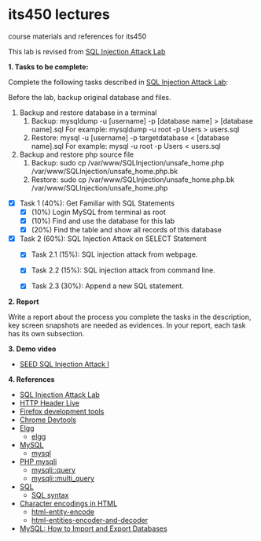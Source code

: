 # its450 lectures

course materials and references for its450

This lab is revised from [SQL Injection Attack Lab](https://seedsecuritylabs.org/Labs_16.04/Web/Web_SQL_Injection/)

**1. Tasks to be complete:**

Complete the following tasks described in [SQL Injection Attack Lab](./refs/WebSQLInjection.pdf):

Before the lab, backup original database and files.
1. Backup and restore database in a terminal
   1. Backup: mysqldump -u [username] -p [database name] > [database name].sql
   For example: mysqldump -u root -p Users > users.sql
   2. Restore: mysql -u [username] -p targetdatabase < [database name].sql
   For example: mysql -u root -p Users < users.sql
2. Backup and restore php source file
   1. Backup: sudo cp /var/www/SQLInjection/unsafe_home.php /var/www/SQLInjection/unsafe_home.php.bk
   2. Restore: sudo cp /var/www/SQLInjection/unsafe_home.php.bk /var/www/SQLInjection/unsafe_home.php

- [x] Task 1 (40%): Get Familiar with SQL Statements
  - [X] (10%) Login MySQL from terminal as root
  - [X] (10%) Find and use the database for this lab
  - [X] (20%) Find the table and show all records of this database
- [x] Task 2 (60%): SQL Injection Attack on SELECT Statement
  - [X] Task 2.1 (15%): SQL injection attack from webpage.
  - [X] Task 2.2 (15%): SQL injection attack from command line.
  - [X] Task 2.3 (30%): Append a new SQL statement.



**2. Report**

Write a report about the process you complete the tasks in the description, key screen snapshots are needed as evidences. In your report, each task has its own subsection.


**3. Demo video**
* [SEED SQL Injection Attack I](https://youtu.be/LXP_hbc7DJY)

**4. References**
* [SQL Injection Attack Lab](https://seedsecuritylabs.org/Labs_16.04/Web/Web_SQL_Injection/)
* [HTTP Header Live](https://addons.mozilla.org/en-US/firefox/addon/http-header-live/)
* [Firefox development tools](https://developer.mozilla.org/en-US/docs/Tools)
* [Chrome Devtools](https://developers.google.com/web/tools/chrome-devtools)
* [Elgg](https://en.wikipedia.org/wiki/Elgg_(software))
  * [elgg](https://elgg.org/)
* [MySQL](https://en.wikipedia.org/wiki/MySQL)
  * [mysql](https://www.mysql.com/)
* [PHP mysqli](https://www.php.net/manual/en/class.mysqli.php)
  * [mysqli::query](https://www.php.net/manual/en/mysqli.query.php)
  * [mysqli::multi_query](https://www.php.net/manual/en/mysqli.multi-query.php)
* [SQL](https://en.wikipedia.org/wiki/SQL)
  * [SQL syntax](https://en.wikipedia.org/wiki/SQL_syntax)
* [Character encodings in HTML](https://en.wikipedia.org/wiki/Character_encodings_in_HTML)
  * [html-entity-encode](https://devpal.co/html-entity-encode/)
  * [html-entities-encoder-and-decoder](https://www.web2generators.com/html-based-tools/online-html-entities-encoder-and-decoder)
* [MySQL: How to Import and Export Databases](https://www.digitalocean.com/community/tutorials/how-to-import-and-export-databases-and-reset-a-root-password-in-mysql)